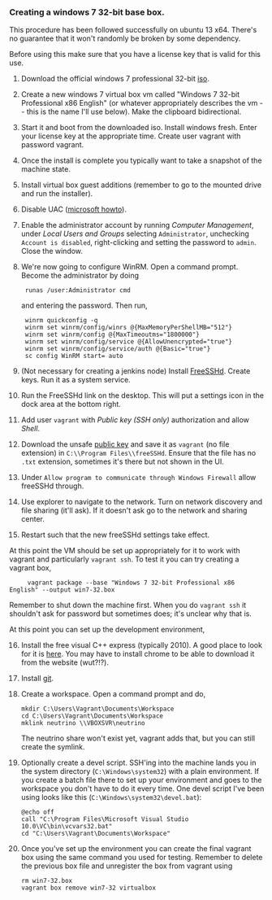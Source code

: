 ### Creating a windows 7 32-bit base box.

This procedure has been followed successfully on ubuntu 13 x64. There's no guarantee that it won't randomly be broken by some dependency.

Before using this make sure that you have a license key that is valid for this use.

 1. Download the official windows 7 professional 32-bit [iso](http://msft.digitalrivercontent.net/win/X17-59183.iso).

 2. Create a new windows 7 virtual box vm called "Windows 7 32-bit Professional x86 English" (or whatever appropriately describes the vm -- this is the name I'll use below). Make the clipboard bidirectional.

 3. Start it and boot from the downloaded iso. Install windows fresh. Enter your license key at the appropriate time. Create user vagrant with password vagrant.

 4. Once the install is complete you typically want to take a snapshot of the machine state.

 5. Install virtual box guest additions (remember to go to the mounted drive and run the installer).

 6. Disable UAC ([microsoft howto](http://windows.microsoft.com/en-us/windows7/turn-user-account-control-on-or-off)).

 7. Enable the administrator account by running *Computer Management*, under *Local Users and Groups* selecting `Administrator`, unchecking `Account is disabled`, right-clicking and setting the password to `admin`. Close the window.

 8. We're now going to configure WinRM. Open a command prompt. Become the administrator by doing

         runas /user:Administrator cmd

    and entering the password. Then run,

         winrm quickconfig -q
         winrm set winrm/config/winrs @{MaxMemoryPerShellMB="512"}
         winrm set winrm/config @{MaxTimeoutms="1800000"}
         winrm set winrm/config/service @{AllowUnencrypted="true"}
         winrm set winrm/config/service/auth @{Basic="true"}
         sc config WinRM start= auto

 9. (Not necessary for creating a jenkins node) Install [FreeSSHd](http://www.freesshd.com/). Create keys. Run it as a system service.

 10. Run the FreeSSHd link on the desktop. This will put a settings icon in the dock area at the bottom right.

 11. Add user `vagrant` with *Public key (SSH only)* authorization and allow *Shell*.

 12. Download the unsafe [public key](https://github.com/mitchellh/vagrant/blob/master/keys/vagrant.pub) and save it as `vagrant` (no file extension) in `C:\\Program Files\\freeSSHd`. Ensure that the file has no `.txt` extension, sometimes it's there but not shown in the UI.

 13. Under `Allow program to communicate through Windows Firewall` allow freeSSHd through.

 14. Use explorer to navigate to the network. Turn on network discovery and file sharing (it'll ask). If it doesn't ask go to the network and sharing center.

 15. Restart such that the new freeSSHd settings take effect.

At this point the VM should be set up appropriately for it to work with vagrant and particularly `vagrant ssh`. To test it you can try creating a vagrant box,

         vagrant package --base "Windows 7 32-bit Professional x86 English" --output win7-32.box

Remember to shut down the machine first. When you do `vagrant ssh` it shouldn't ask for password but sometimes does; it's unclear why that is.

At this point you can set up the development environment,

 16. Install the free visual C++ express (typically 2010). A good place to look for it is [here](http://www.visualstudio.com/downloads/download-visual-studio-vs). You may have to install chrome to be able to download it from the website (wut?!?).

 17. Install [git](http://git-scm.com/download/win).

 17. Create a workspace. Open a command prompt and do,

         mkdir C:\Users\Vagrant\Documents\Workspace
         cd C:\Users\Vagrant\Documents\Workspace
         mklink neutrino \\VBOXSVR\neutrino

     The neutrino share won't exist yet, vagrant adds that, but you can still create the symlink.

 18. Optionally create a devel script. SSH'ing into the machine lands you in the system directory (`C:\Windows\system32`) with a plain environment. If you create a batch file there to set up your environment and goes to the workspace you don't have to do it every time. One devel script I've been using looks like this (`C:\Windows\system32\devel.bat`):

         @echo off
         call "C:\Program Files\Microsoft Visual Studio 10.0\VC\bin\vcvars32.bat"
         cd "C:\Users\Vagrant\Documents\Workspace"
 
 19. Once you've set up the environment you can create the final vagrant box using the same command you used for testing. Remember to delete the previous box file and unregister the box from vagrant using

         rm win7-32.box
         vagrant box remove win7-32 virtualbox
